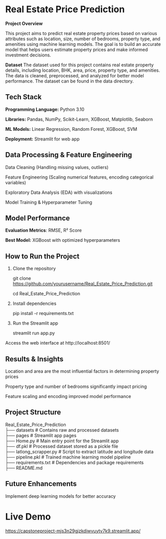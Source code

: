 # Real Estate Price Prediction

**Project Overview**

This project aims to predict real estate property prices based on various attributes such as location, size, number of bedrooms, property type, and amenities using machine learning models. The goal is to build an accurate model that helps users estimate property prices and make informed investment decisions.

**Dataset**
The dataset used for this project contains real estate property details, including location, BHK, area, price, property type, and amenities. The data is cleaned, preprocessed, and analyzed for better model performance. The dataset can be found in the data directory.

## Tech Stack

**Programming Language:** Python 3.10

**Libraries:** Pandas, NumPy, Scikit-Learn, XGBoost, Matplotlib, Seaborn

**ML Models:** Linear Regression, Random Forest, XGBoost, SVM

**Deployment:** Streamlit for web app

## Data Processing & Feature Engineering

Data Cleaning (Handling missing values, outliers)

Feature Engineering (Scaling numerical features, encoding categorical variables)

Exploratory Data Analysis (EDA) with visualizations

Model Training & Hyperparameter Tuning

## Model Performance

**Evaluation Metrics**: RMSE, R² Score

**Best Model:** XGBoost with optimized hyperparameters

## How to Run the Project

1. Clone the repository

   git clone https://github.com/yourusername/Real_Estate_Price_Prediction.git  

   cd Real_Estate_Price_Prediction  

2. Install dependencies

   pip install -r requirements.txt  

3. Run the Streamlit app

   streamlit run app.py  

Access the web interface at http://localhost:8501/

## Results & Insights

Location and area are the most influential factors in determining property prices

Property type and number of bedrooms significantly impact pricing

Feature scaling and encoding improved model performance

## Project Structure

Real_Estate_Price_Prediction  
 ├── datasets            # Contains raw and processed datasets  
 ├── pages               # Streamlit app pages  
 ├── Home.py                # Main entry point for the Streamlit app  
 ├── df.pkl                 # Processed dataset stored as a pickle file  
 ├── latlong_scrapper.py    # Script to extract latitude and longitude data  
 ├── pipeline.pkl           # Trained machine learning model pipeline  
 ├── requirements.txt       # Dependencies and package requirements  
 ├── README.md   

 ## Future Enhancements
 
Implement deep learning models for better accuracy

# Live Demo

https://capstoneproject-mjs3n29gjzkdiwvuytv7k9.streamlit.app/
